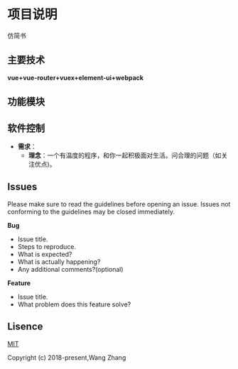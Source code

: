 # 项目说明
仿简书

## 主要技术
**vue+vue-router+vuex+element-ui+webpack**

## 功能模块




## 软件控制

- **需求**：
	- **理念**：一个有温度的程序，和你一起积极面对生活。问合理的问题（如关注优点)。

## Issues
Please make sure to read the guidelines before opening an issue. Issues not conforming to the guidelines may be closed immediately.

**Bug**  

- Issue title.
- Steps to reproduce.
- What is expected?
- What is actually happening?
- Any additional comments?(optional)

**Feature**

- Issue title.
- What problem does this feature solve?
## Lisence
<a href="https://opensource.org/licenses/MIT">MIT</a>

Copyright (c) 2018-present,Wang Zhang